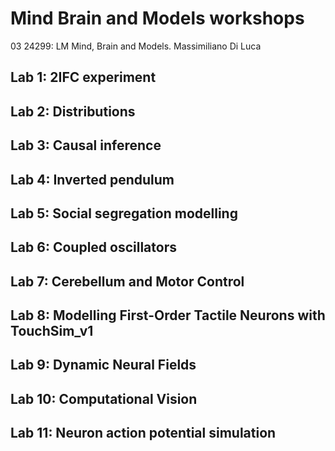 # Mind Brain and Models workshops 
03 24299: LM Mind, Brain and Models. Massimiliano Di Luca

## Lab 1: 2IFC experiment 

## Lab 2: Distributions 

## Lab 3: Causal inference 

## Lab 4: Inverted pendulum 

## Lab 5: Social segregation modelling

## Lab 6: Coupled oscillators 	

## Lab 7: Cerebellum and Motor Control

## Lab 8: Modelling First-Order Tactile Neurons with TouchSim_v1

## Lab 9: Dynamic Neural Fields 

## Lab 10: Computational Vision  

## Lab 11: Neuron action potential simulation
